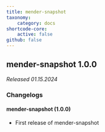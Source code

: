 ```yaml
---
title: mender-snapshot
taxonomy:
    category: docs
shortcode-core:
    active: false
github: false
---
```


## mender-snapshot 1.0.0

_Released 01.15.2024_

### Changelogs

#### mender-snapshot (1.0.0)

* First release of mender-snapshot
